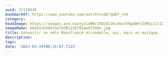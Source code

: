 ```yaml
---
uuid: 21128638
bookmarkOf: https://www.youtube.com/watch?v=AE7qUEf_th4
category: 
headImage: https://images.are.na/eyJidWNrZXQiOiJhcmVuYV9pbWFnZXMiLCJrZXkiOiIyMTEyODYzOC9vcmlnaW5hbF9iYmU4MmNiM2RkN2FlN2JkOTEyMTY3OTFhZWRmMzQwZS5qcGciLCJlZGl0cyI6eyJyZXNpemUiOnsid2lkdGgiOjEyMDAsImhlaWdodCI6MTIwMCwiZml0IjoiaW5zaWRlIiwid2l0aG91dEVubGFyZ2VtZW50Ijp0cnVlfSwid2VicCI6eyJxdWFsaXR5Ijo5MH0sImpwZWciOnsicXVhbGl0eSI6OTB9LCJyb3RhdGUiOm51bGx9fQ==?bc=0
imageName: bbe82cb3dd7ae7bd91216791aedf340e.jpg
title: Convertir un vélo Manufrance Hirondelle, oui, mais en musique.
description: 
tags: 
date: '2023-03-29T08:15:07.712Z'
---
```

